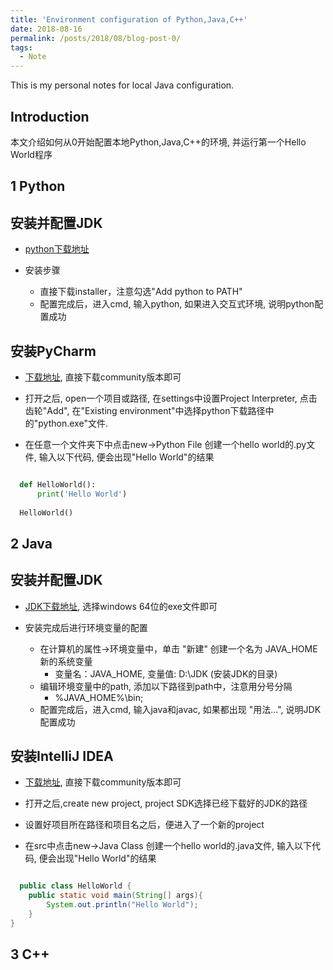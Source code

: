 ```yaml
---
title: 'Environment configuration of Python,Java,C++'
date: 2018-08-16
permalink: /posts/2018/08/blog-post-0/
tags:
  - Note
---
```


This is my personal notes for local Java configuration.


Introduction
------
本文介绍如何从0开始配置本地Python,Java,C++的环境, 并运行第一个Hello World程序


1 Python
------

安装并配置JDK
------
* [python下载地址](https://www.python.org/downloads/windows/)

* 安装步骤  
  * 直接下载installer，注意勾选"Add python to PATH"     
  * 配置完成后，进入cmd, 输入python, 如果进入交互式环境, 说明python配置成功

安装PyCharm
------
* [下载地址](https://www.jetbrains.com/pycharm/download), 直接下载community版本即可

* 打开之后, open一个项目或路径, 在settings中设置Project Interpreter, 点击齿轮"Add", 在"Existing environment"中选择python下载路径中的"python.exe"文件.

* 在任意一个文件夹下中点击new->Python File 创建一个hello world的.py文件, 输入以下代码, 便会出现"Hello World"的结果

```python

  def HelloWorld():
      print('Hello World')
  
  HelloWorld()

```


2 Java
------

安装并配置JDK
------
* [JDK下载地址](https://www.oracle.com/technetwork/java/javase/downloads/index.html), 选择windows 64位的exe文件即可  

* 安装完成后进行环境变量的配置  
  * 在计算机的属性->环境变量中，单击 "新建" 创建一个名为 JAVA_HOME 新的系统变量
    * 变量名：JAVA_HOME, 变量值: D:\JDK (安装JDK的目录)
  * 编辑环境变量中的path, 添加以下路径到path中，注意用分号分隔  
    * %JAVA_HOME%\bin;
  * 配置完成后，进入cmd, 输入java和javac, 如果都出现 "用法...", 说明JDK配置成功


安装IntelliJ IDEA
------
* [下载地址](https://www.jetbrains.com/idea/download/#section=windows), 直接下载community版本即可

* 打开之后,create new project, project SDK选择已经下载好的JDK的路径

* 设置好项目所在路径和项目名之后，便进入了一个新的project

* 在src中点击new->Java Class 创建一个hello world的.java文件, 输入以下代码, 便会出现"Hello World"的结果

```java

  public class HelloWorld {
    public static void main(String[] args){
        System.out.println("Hello World");
    }
}
```

3 C++
------

